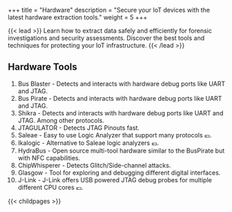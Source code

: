 +++
title = "Hardware"
description = "Secure your IoT devices with the latest hardware extraction tools."
weight = 5
+++


{{< lead >}}
Learn how to extract data safely and efficiently for forensic investigations and security assessments. Discover the best tools and techniques for protecting your IoT infrastructure.
{{< /lead >}}



## Hardware Tools

1. Bus Blaster - Detects and interacts with hardware debug ports like UART and JTAG.
2. Bus Pirate - Detects and interacts with hardware debug ports like UART and JTAG.
3. Shikra - Detects and interacts with hardware debug ports like UART and JTAG. Among other protocols.
4. JTAGULATOR - Detects JTAG Pinouts fast.
5. Saleae - Easy to use Logic Analyzer that support many protocols 💶.
6. Ikalogic - Alternative to Saleae logic analyzers 💶.
7. HydraBus - Open source multi-tool hardware similar to the BusPirate but with NFC capabilities.
8. ChipWhisperer - Detects Glitch/Side-channel attacks.
9. Glasgow - Tool for exploring and debugging different digital interfaces.
10. J-Link - J-Link offers USB powered JTAG debug probes for multiple different CPU cores 💶.





{{< childpages >}}